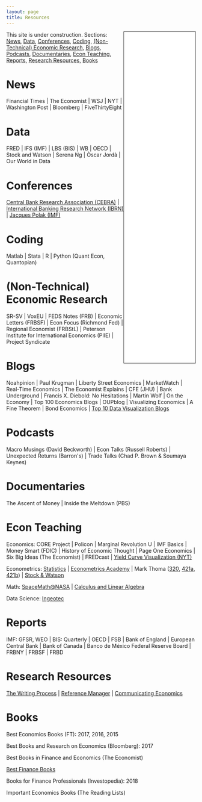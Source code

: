 ```yaml
---
layout: page
title: Resources
---
```


<iframe style="border: 1px solid #333333; overflow: hidden; width: 190px; height: 880px;" src="//research.stlouisfed.org/fred-glance-widget.php?series_ids=DGS10,T10Y2Y,DFEDTARU,VIXCLS,BAMLH0A0HYM2,DEXUSEU,DEXMXUS,CPIAUCSL,UNRATE,GDPC1&transformations=lin,lin,lin,lin,lin,lin,lin,pc1,lin,pca" align="right" height="880" width="320" frameborder="0" scrolling="no"></iframe>

This site is under construction.
Sections: [News](#news), [Data](#data), [Conferences](#conferences), [Coding](#coding), [(Non-Technical) Economic Research](#ecoresearch), [Blogs](#blogs), [Podcasts](#podcasts), [Documentaries](#documentaries), [Econ Teaching](#ecoteaching), [Reports](#reports), [Research Resources](#resources), [Books](#books)

# News <a name="news"></a>
Financial Times | The Economist | WSJ | NYT | Washington Post | Bloomberg | FiveThirtyEight

# Data <a name="data"></a>
FRED | IFS (IMF) | LBS (BIS) | WB | OECD | Stock and Watson | Serena Ng | Òscar Jordà | Our World in Data

# Conferences <a name="conferences"></a>
[Central Bank Research Association (CEBRA)](https://cebra.org/) | [International Banking Research Network (IBRN)](https://www.newyorkfed.org/ibrn) | [Jacques Polak (IMF)](https://www.imf.org/external/pubs/ft/staffp/arc/index.asp)

# Coding <a name="coding"></a>
Matlab | Stata | R | Python (Quant Econ, Quantopian)

# (Non-Technical) Economic Research <a name="ecoresearch"></a>
SR-SV | VoxEU | FEDS Notes (FRB) | Economic Letters (FRBSF) | Econ Focus (Richmond Fed) | Regional Economist (FRBStL) | Peterson Institute for International Economics (PIIE) | Project Syndicate

# Blogs <a name="blogs"></a>
Noahpinion | Paul Krugman | Liberty Street Economics | MarketWatch | Real-Time Economics | The Economist Explains | CFE (JHU) | Bank Underground | Francis X. Diebold: No Hesitations | Martin Wolf | On the Economy | Top 100 Economics Blogs | OUPblog | Visualizing Economics | A Fine Theorem | Bond Economics | [Top 10 Data Visualization Blogs](https://www.tableau.com/learn/articles/best-data-visualization-blogs)

# Podcasts <a name="podcasts"></a>
Macro Musings (David Beckworth) | Econ Talks (Russell Roberts) | Unexpected Returns (Barron's) | Trade Talks (Chad P. Brown & Soumaya Keynes)

# Documentaries <a name="documentaries"></a>
The Ascent of Money | Inside the Meltdown (PBS)

# Econ Teaching <a name="econteaching"></a>
Economics: CORE Project | Policon | Marginal Revolution U | IMF Basics | Money Smart (FDIC) | History of Economic Thought | Page One Economics | Six Big Ideas (The Economist) | FREDcast | [Yield Curve Visualization (NYT)](https://www.nytimes.com/interactive/2015/03/19/upshot/3d-yield-curve-economic-growth.html)

Econometrics: [Statistics](https://www.statlect.com/fundamentals-of-statistics/) | [Econometrics Academy](https://sites.google.com/site/econometricsacademy/) | Mark Thoma ([320](https://www.youtube.com/playlist?list=PL7vNyVXxvcu-bvpdBR_jExrDl6ESioZ4b), [421a](https://www.youtube.com/playlist?list=PLD15D38DC7AA3B737), [421b](https://www.youtube.com/watch?v=sy3tjVUT5JY&list=PLUTFo-QOO0FJMm6wkflL0hk0Hm2Z3nBva)) | [Stock & Watson](https://www.nber.org/minicourse_2008.html)

Math: [SpaceMath@NASA](https://spacemath.gsfc.nasa.gov/) | [Calculus and Linear Algebra](https://www.youtube.com/channel/UCYO_jab_esuFRV4b17AJtAw/playlists)

Data Science: [Ingeotec](http://www.ingeotec.mx/)

# Reports <a name="reports"></a>
IMF: GFSR, WEO | BIS: Quarterly | OECD | FSB | Bank of England | European Central Bank | Bank of Canada | Banco de México
Federal Reserve Board | FRBNY | FRBSF | FRBD 

# Research Resources <a name="resources"></a>
[The Writing Process](https://owl.purdue.edu/site_map.html) | [Reference Manager](https://researchguides.library.tufts.edu/c.php?g=249269&p=1659288) | [Communicating Economics](www.communicatingeconomics.com)

# Books <a name="books"></a>
Best Economics Books (FT): 2017, 2016, 2015

Best Books and Research on Economics (Bloomberg): 2017

Best Books in Finance and Economics (The Economist)

[Best Finance Books](https://fivebooks.com/best-books/finance-andrew-lo/)

Books for Finance Professionals (Investopedia): 2018

Important Economics Books (The Reading Lists)
